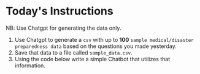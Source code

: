 # Today's Instructions
NB: Use Chatgpt for generating the data only.
1. Use Chatgpt to generate a `csv` with up to **100** `sample medical/disaster preparedness data` based on the questions you made yesterday.
2. Save that data to a file called `sample_data.csv`.
3. Using the code below write a simple Chatbot that utilizes that information.
